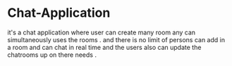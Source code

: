 # Chat-Application
it's a chat application where user can create many room any can simultaneously uses the rooms . and there is no limit of persons can add in a room and can chat in real time and the users also can update the chatrooms up on there needs . 
